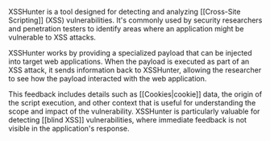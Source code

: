 XSSHunter is a tool designed for detecting and analyzing [[Cross-Site Scripting]] (XSS) vulnerabilities. It's commonly used by security researchers and penetration testers to identify areas where an application might be vulnerable to XSS attacks.

XSSHunter works by providing a specialized payload that can be injected into target web applications. When the payload is executed as part of an XSS attack, it sends information back to XSSHunter, allowing the researcher to see how the payload interacted with the web application.

This feedback includes details such as [[Cookies|cookie]] data, the origin of the script execution, and other context that is useful for understanding the scope and impact of the vulnerability. XSSHunter is particularly valuable for detecting [[blind XSS]] vulnerabilities, where immediate feedback is not visible in the application's response.
